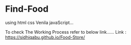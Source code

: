 # Find-Food
using html css Venila javaScript...

To check The Working Process refer to below link......
    Link :   https://sidhiqabu.github.io/Food-Store/
